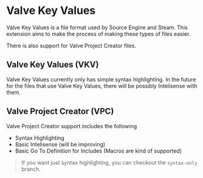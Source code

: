 # Valve Key Values
Valve Key Values is a file format used by Source Engine and Steam. This extension aims to make the process of making these types of files easier.

There is also support for Valve Project Creator files.

## Valve Key Values (VKV)
Valve Key Values currently only has simple syntax highlighting. In the future for the files that use Valve Key Values, there will be possibly Intelisense with them.

## Valve Project Creator (VPC)
Valve Project Creator support includes the following
 - Syntax Highlighting
 - Basic Intelisense (will be improving)
 - Basic Go To Definition for Includes (Macros are kind of supported)

> If you want just syntax highlighting, you can checkout the `syntax-only` branch.